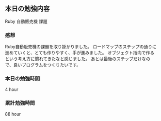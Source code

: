 ## 本日の勉強内容

Ruby 自動販売機 課題

### 感想

Ruby自動販売機の課題を取り掛かりました。
ロードマップのステップの通りに進めていくと、とても作りやすく、手が進みました。
オブジェクト指向で作るという考え方に慣れてきたなと感じました。
あとは最後のステップだけなので、良いプログラムをつくりたいです。

### 本日の勉強時間

4 hour

### 累計勉強時間

88 hour
